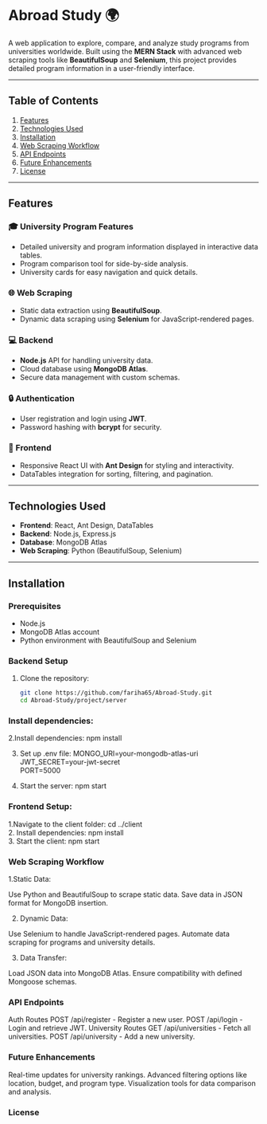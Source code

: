 # Abroad Study 🌍  

A web application to explore, compare, and analyze study programs from universities worldwide. Built using the **MERN Stack** with advanced web scraping tools like **BeautifulSoup** and **Selenium**, this project provides detailed program information in a user-friendly interface.

---

## Table of Contents  
1. [Features](#features)  
2. [Technologies Used](#technologies-used)  
3. [Installation](#installation)  
4. [Web Scraping Workflow](#web-scraping-workflow)   
5. [API Endpoints](#api-endpoints)  
6. [Future Enhancements](#future-enhancements)  
7. [License](#license)  

---

## Features  

### 🎓 University Program Features  
- Detailed university and program information displayed in interactive data tables.  
- Program comparison tool for side-by-side analysis.  
- University cards for easy navigation and quick details.  

### 🌐 Web Scraping  
- Static data extraction using **BeautifulSoup**.  
- Dynamic data scraping using **Selenium** for JavaScript-rendered pages.  

### 💻 Backend  
- **Node.js** API for handling university data.  
- Cloud database using **MongoDB Atlas**.  
- Secure data management with custom schemas.  

### 🔒 Authentication  
- User registration and login using **JWT**.  
- Password hashing with **bcrypt** for security.  

### 🌟 Frontend  
- Responsive React UI with **Ant Design** for styling and interactivity.  
- DataTables integration for sorting, filtering, and pagination.  

---

## Technologies Used  
- **Frontend**: React, Ant Design, DataTables  
- **Backend**: Node.js, Express.js  
- **Database**: MongoDB Atlas  
- **Web Scraping**: Python (BeautifulSoup, Selenium)  

---

## Installation  

### Prerequisites  
- Node.js  
- MongoDB Atlas account  
- Python environment with BeautifulSoup and Selenium  

### Backend Setup  
1. Clone the repository:  
   ```bash  
   git clone https://github.com/fariha65/Abroad-Study.git  
   cd Abroad-Study/project/server  

### Install dependencies:
2.Install dependencies:
   npm install  

3. Set up .env file:
   MONGO_URI=your-mongodb-atlas-uri  
   JWT_SECRET=your-jwt-secret  
   PORT=5000  

4. Start the server:
   npm start  

### Frontend Setup:
1.Navigate to the client folder:
   cd ../client  
2. Install dependencies:
   npm install  
3. Start the client:
   npm start  

### Web Scraping Workflow
1.Static Data:

Use Python and BeautifulSoup to scrape static data.
Save data in JSON format for MongoDB insertion.

2. Dynamic Data:

Use Selenium to handle JavaScript-rendered pages.
Automate data scraping for programs and university details.

3. Data Transfer:

Load JSON data into MongoDB Atlas.
Ensure compatibility with defined Mongoose schemas.

### API Endpoints
Auth Routes
POST /api/register - Register a new user.
POST /api/login - Login and retrieve JWT.
University Routes
GET /api/universities - Fetch all universities.
POST /api/university - Add a new university.

### Future Enhancements
Real-time updates for university rankings.
Advanced filtering options like location, budget, and program type.
Visualization tools for data comparison and analysis.

### License

